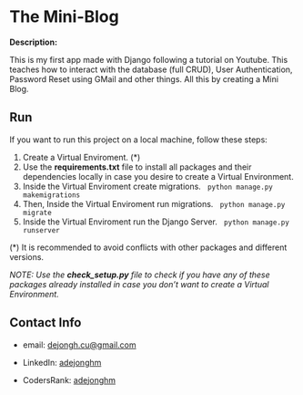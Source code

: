 # The Mini-Blog

**Description:**

This is my first app made with Django following a tutorial on Youtube. This teaches how to interact with the database (full CRUD), User Authentication, Password Reset using GMail and other things. All this by creating a Mini Blog.

## Run

If you want to run this project on a local machine, follow these steps:

1. Create a Virtual Enviroment. (*)
2. Use the **requirements.txt** file to install all packages and their dependencies locally in case you desire to create a Virtual Environment.
3. Inside the Virtual Enviroment create migrations. &nbsp; `python manage.py makemigrations`
4. Then, Inside the Virtual Enviroment run migrations. &nbsp; `python manage.py migrate`
5. Inside the Virtual Enviroment run the Django Server. &nbsp; `python manage.py runserver`

(*) It is recommended to avoid conflicts with other packages and different versions.

*NOTE: Use the **check_setup.py** file to check if you have any of these packages already installed in case you don’t want to create a Virtual Environment.*

## Contact Info

- email: dejongh.cu@gmail.com

- LinkedIn: [adejonghm](https://www.linkedin.com/in/adejonghm)

- CodersRank: [adejonghm](https://profile.codersrank.io/user/adejonghm)

<!-- [Back To The Top](#the-blog) -->